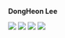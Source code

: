 <!-- <div align="left">
<img src="https://komarev.com/ghpvc/?username=Sirius506775&&style=flat-square" align="right" />
</div>  -->

**DongHeon Lee**

<div align="left">
   <img src="https://img.shields.io/badge/spring boot-%236DB33F.svg?style=for-the-badge&logo=spring&logoColor=white">
   <img src="https://img.shields.io/badge/MySQL-003545?style=for-the-badge&logo=mariaDB&logoColor=white">
    <img src="https://img.shields.io/badge/Flutter-%2302569B.svg?style=for-the-badge&logo=Flutter&logoColor=white">
     <img src="https://img.shields.io/badge/react-%2320232a.svg?style=for-the-badge&logo=react&logoColor=%2361DAFB">
</div>

<!-- <p align="left">
  <a href="https://github.com/Sirius506775">
    <img height="180em" src="https://github-readme-stats-eight-theta.vercel.app/api?username=Sirius506775&show_icons=true&theme=chartreuse-dark&include_all_commits=true&count_private=true"/>
      <img height="180em" src="https://github-readme-stats-eight-theta.vercel.app/api/top-langs/?username=Sirius506775&layout=compact&langs_count=8&theme=chartreuse-dark"/> 
  </a>
</p> -->

 
<!-- ![LeetCode Stats](https://leetcard.jacoblin.cool/tyrano00?theme=nord&font=ABeeZee&ext=activity)
 -->
 
<!--  ![LeetCode](https://img.shields.io/badge/LeetCode-000000?style=for-the-badge&logo=LeetCode&logoColor=#d16c06) -->

<!-- <a href="https://opgc.me/#/users/sirius506775" target="_blank"><img src="https://api.opgc.me/githubs/users/sirius506775/tag/?theme=basic" /></a> -->
